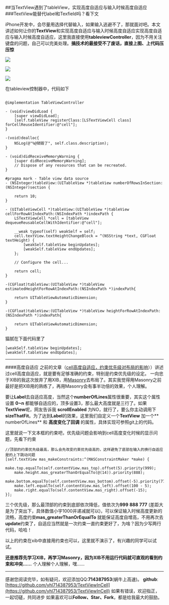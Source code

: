 ##当TextView遇到了tableView，实现高度自适应与输入时候高度自适应
###TextView能替代label和Texfield吗？看下文

iPhone开发中，会尽量用选择代替输入，如果输入逃避不了，那就面对吧。本文讲述如何让你的**TextView**和实现高度自适应与输入时候高度自适应实现高度自适应与输入时候高度自适应，这里我直接使用**tableviewController**，因为不用关注键盘的问题，自己可以完美处理。**搞技术的最接受不了废话，直接上图、上代码压压惊**

![](image/top.gif)

![](image/middle.gif)

![](image/bottom.gif)

在tableview控制器中，代码如下

```

@implementation TableViewController

- (void)viewDidLoad {
    [super viewDidLoad];
    [self.tableView registerClass:[LSTextViewCell class] forCellReuseIdentifier:@"cell"];
}

-(void)dealloc{
    NSLog(@"%@销毁了", self.class.description);
}

- (void)didReceiveMemoryWarning {
    [super didReceiveMemoryWarning];
    // Dispose of any resources that can be recreated.
}

#pragma mark - Table view data source
- (NSInteger)tableView:(UITableView *)tableView numberOfRowsInSection:(NSInteger)section {

    return 10;
}

- (UITableViewCell *)tableView:(UITableView *)tableView cellForRowAtIndexPath:(NSIndexPath *)indexPath {
    LSTextViewCell *cell = [tableView dequeueReusableCellWithIdentifier:@"cell"];
  
    __weak typeof(self) weakSelf = self;
    cell.textView.textHeightChangeBlock = ^(NSString *text, CGFloat textHeight) {
        [weakSelf.tableView beginUpdates];
        [weakSelf.tableView endUpdates];
    };
    
    // Configure the cell...
    
    return cell;
}

-(CGFloat)tableView:(UITableView *)tableView estimatedHeightForRowAtIndexPath:(NSIndexPath *)indexPath{

    return UITableViewAutomaticDimension;
}

-(CGFloat)tableView:(UITableView *)tableView heightForRowAtIndexPath:(NSIndexPath *)indexPath{
    
    return UITableViewAutomaticDimension;
}

```

猫腻在下面代码里了

```
[weakSelf.tableView beginUpdates];
[weakSelf.tableView endUpdates];

```


***
####高度自适应
之前的文章（[cell高度自适应，约束优先级对布局的影响](http://www.jianshu.com/p/9951f4ed1141)））讲述过cell高度自适应，就是要有足够准确的约束，特别是约束优先级的设定。
一向忠于XIB的我这次放弃了用XIB，用[Masonry](https://github.com/SnapKit/Masonry)去布局了。其实我觉得用Masonry之前最好是把XIB用的熟练了，再用Masonry会有事半功倍的效果，个人理解。

要让**Label**去自适应高度，当然这个**numberOfLines**属性很重要，其实这个属性设置 **0~n** 都能够自适应的，顶多设置3，那么最大高度就是三行了。如果**TextView**呢，网友告诉我  **scrollEnabled** 为NO，就行了，要么你主动调用下**sizeThatFit**。为了达到**Label**的效果，这里我们自定义一个**TextView** 加一个** numberOfLines** 和 **高度变化了回调** 的属性，具体实现可参照git上的代码。

这里就说一下文本框的约束吧，优先级问题会影响到cell高度变化时候的显示问题，先看下约束

```
//顶部的约束优先级最高，那么会先改变约束优先级高的，这样避免了底部在输入的换行自适应是的上下跳动问题
[self.textView mas_makeConstraints:^(MASConstraintMaker *make) {
    make.top.equalTo(self.contentView.mas_top).offset(5).priority(999);
    make.height.mas_greaterThanOrEqualTo(@(14)).priority(888);
    make.bottom.equalTo(self.contentView.mas_bottom).offset(-5).priority(777);
    make.left.equalTo(self.contentView.mas_left).offset(100 - 5);
    make.right.equalTo(self.contentView.mas_right).offset(-15);
}];

```

三个优先级，那么最顶部的约束到底部依次降低，值依次为**999** **888** **777** (差距大是为了突出下，具体数值小宇1000并递减就可以)，可以保证输入时候高度更新的流畅，高度约束**mas_greaterThanOrEqualTo** 就能保证高度自增高，不用再次去**update**约束了，自适应当然就是一次约束一直约束更好了，为啥？因为少写两行代码，哈哈！

以上的约束在xib中直接用约束也可以，这里就不演示了，有兴趣的同学可以试试。

**还是推荐先学习XIB，再学习Masonry，因为XIB不用运行代码就可直观的看到约束和冲突……** 个人理解个人理解，嘿……



***

感谢您阅读完毕，如有疑问，欢迎添加QQ:**714387953**(蜗牛上高速)。
**github**:[https://github.com/yhl714387953/TextViewInCell](https://github.com/yhl714387953/TextViewInCell)
如果有错误，欢迎指正，一起切磋，共同进步
如果喜欢可以**Follow、Star、Fork**，都是给我最大的鼓励。


